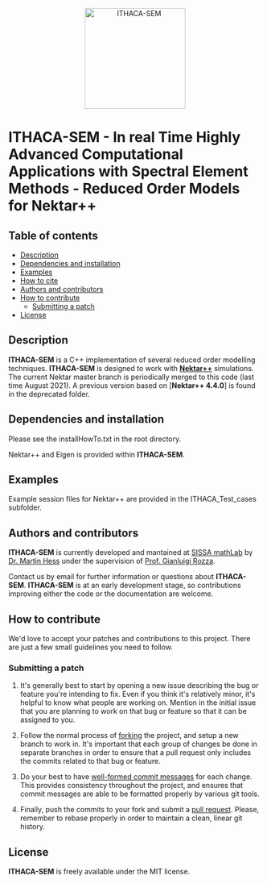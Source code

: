 <p align="center">
  <a href="http://mathlab.github.io/ITHACA-SEM/" target="_blank" >
    <img alt="ITHACA-SEM" src="./readme/logo_ithaca-sem.png" width="200" />
  </a>
</p>


# ITHACA-SEM - In real Time Highly Advanced Computational Applications with Spectral Element Methods - Reduced Order Models for Nektar++

## Table of contents
* [Description](#description)
* [Dependencies and installation](#dependencies-and-installation)
* [Examples](#examples)
* [How to cite](#how-to-cite)
* [Authors and contributors](#authors-and-contributors)
* [How to contribute](#how-to-contribute)
	* [Submitting a patch](#submitting-a-patch) 
* [License](#license)


## Description
**ITHACA-SEM** is a C++ implementation  of several reduced order modelling techniques. **ITHACA-SEM** is designed to work with [**Nektar++**](www.nektar.info) simulations.
The current Nektar master branch is periodically merged to this code (last time August 2021). A previous version based on [**Nektar++ 4.4.0**] is found in the deprecated folder.

## Dependencies and installation
Please see the installHowTo.txt in the root directory.

Nektar++ and Eigen is provided within **ITHACA-SEM**.

## Examples
Example session files for Nektar++ are provided in the ITHACA_Test_cases subfolder.

## Authors and contributors
**ITHACA-SEM** is currently developed and mantained at [SISSA mathLab](http://mathlab.sissa.it/) by [Dr. Martin Hess](mailto:mhess@sissa.it) under the supervision of [Prof. Gianluigi Rozza](mailto:gianluigi.rozza@sissa.it).

Contact us by email for further information or questions about **ITHACA-SEM**.
 **ITHACA-SEM** is at an early development stage, so contributions improving either the code or the documentation are welcome.

## How to contribute
We'd love to accept your patches and contributions to this project. There are just a few small guidelines you need to follow.

### Submitting a patch

  1. It's generally best to start by opening a new issue describing the bug or
     feature you're intending to fix.  Even if you think it's relatively minor,
     it's helpful to know what people are working on.  Mention in the initial
     issue that you are planning to work on that bug or feature so that it can
     be assigned to you.

  2. Follow the normal process of [forking][] the project, and setup a new
     branch to work in.  It's important that each group of changes be done in
     separate branches in order to ensure that a pull request only includes the
     commits related to that bug or feature.

  3. Do your best to have [well-formed commit messages][] for each change.
     This provides consistency throughout the project, and ensures that commit
     messages are able to be formatted properly by various git tools.

  4. Finally, push the commits to your fork and submit a [pull request][]. Please,
     remember to rebase properly in order to maintain a clean, linear git history.

[forking]: https://help.github.com/articles/fork-a-repo
[well-formed commit messages]: http://tbaggery.com/2008/04/19/a-note-about-git-commit-messages.html
[pull request]: https://help.github.com/articles/creating-a-pull-request

## License
**ITHACA-SEM** is freely available under the MIT license.
